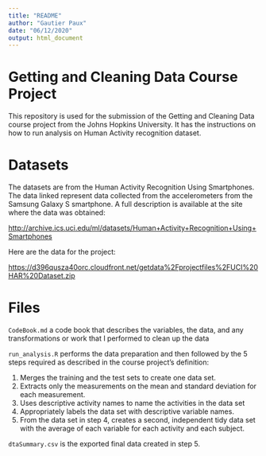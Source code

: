 ```yaml
---
title: "README"
author: "Gautier Paux"
date: "06/12/2020"
output: html_document
---
```


# Getting and Cleaning Data Course Project

This repository is used for the submission of the Getting and Cleaning Data course project from the Johns Hopkins University. It has the instructions on how to run analysis on Human Activity recognition dataset.

# Datasets

The datasets are from the Human Activity Recognition Using Smartphones. The data linked represent data collected from the accelerometers from the Samsung Galaxy S smartphone. A full description is available at the site where the data was obtained:

http://archive.ics.uci.edu/ml/datasets/Human+Activity+Recognition+Using+Smartphones

Here are the data for the project:

https://d396qusza40orc.cloudfront.net/getdata%2Fprojectfiles%2FUCI%20HAR%20Dataset.zip

# Files

`CodeBook.md` a code book that describes the variables, the data, and any transformations or work that I performed to clean up the data

`run_analysis.R` performs the data preparation and then followed by the 5 steps required as described in the course project’s definition:

1. Merges the training and the test sets to create one data set.
2. Extracts only the measurements on the mean and standard deviation for each measurement.
3. Uses descriptive activity names to name the activities in the data set
4. Appropriately labels the data set with descriptive variable names.
5. From the data set in step 4, creates a second, independent tidy data set with the average of each variable for each activity and each subject.

`dtaSummary.csv` is the exported final data created in step 5.
